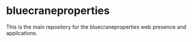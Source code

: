 # bluecraneproperties
This is the main repository for the bluecraneproperties web presence and applications.
